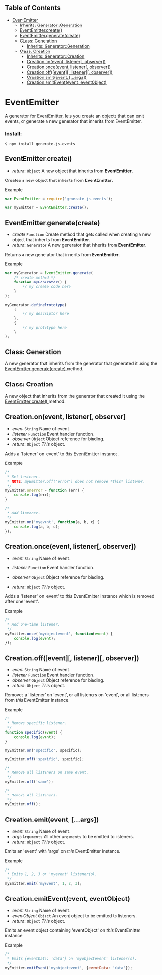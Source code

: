 ## Table of Contents

* [ EventEmitter ](#event-emitter)
	* [ Inherits: Generator::Generation ](https://github.com/Mike96Angelo/Generate-JS#class-generation)
	* [ EventEmitter.create() ](#event-emitter-create)
	* [ EventEmitter.generate(create) ](#event-emitter-generate)
	* [ CLass: Generation ](#class-generation)
		* [ Inherits: Generator::Generation ](https://github.com/Mike96Angelo/Generate-JS#class-generation)
	* [ Class: Creation ](#class-creation)
		* [ Inherits: Generator::Creation ](https://github.com/Mike96Angelo/Generate-JS#class-creation)
		* [ Creation.on(event, listener[, observer]) ](#creation-on)
		* [ Creation.once(event, listener[, observer]) ](#creation-once)
		* [ Creation.off([event][, listener][, observer]) ](#creation-off)
		* [ Creation.emit(event, [...args]) ](#creation-emit)
		* [ Creation.emitEvent(event, eventObject) ](#creation-emit-event)

<a name="event-emitter"></a>
EventEmitter
============

A generator for EventEmitter, lets you create an objects that can emit events, or generate a new generator that inherits from EventEmitter.

### Install:
```
$ npm install generate-js-events
```

<a name="event-emitter-create"></a>
## EventEmitter.create()

* *return*: `Object` A new object that inherits from **EventEmitter**.

Creates a new object that inherits from **EventEmitter**.

Example:
```javascript
var EventEmitter = require('generate-js-events');

var myEmitter = EventEmitter.create();
```

<a name="event-emitter-generate"></a>
## EventEmitter.generate(create)

* *create* `Function` Create method that gets called when creating a new object that inherits from **EventEmitter**.
* *return*: `Generator` A new generator that inherits from **EventEmitter**.

Returns a new generator that inherits from **EventEmitter**.

Example:
```javascript
var myGenerator = EventEmitter.generate(
	/* create method */
	function myGenerator() {
		// my create code here
	}
);

myGenerator.definePrototype(
	{
		// my descriptor here
	},
	{
		// my prototype here
	}
);

```

<a name="class-generation"></a>
## Class: Generation

A new generator that inherits from the generator that generated it using the [ EventEmitter.generate(create) ](#event-emitter-generate) method.

<a name="class-creation"></a>
## Class: Creation

A new object that inherits from the generator that created it using the [ EventEmitter.create() ](#event-emitter-create) method.

<a name="creation-on"></a>
## Creation.on(event, listener[, observer]

* *event* `String` Name of event.
* *listener* `Function` Event handler function.
* *observer* `Object` Object reference for binding.
* *return*: `Object` *This* object.

Adds a 'listener' on 'event' to *this* EventEmitter instance.

Example:
```javascript
/*
 * Set lestener.
 * NOTE: myEmitter.off('error') does not remove *this* listener.
 */
myEmitter.onerror = function (err) {
	console.log(err);
}

/*
 * Add listener.
 */
myEmitter.on('myevent', function(a, b, c) {
	console.log(a, b, c);
});

```

<a name="creation-once"></a>
## Creation.once(event, listener[, observer])

* *event* `String` Name of event.
* *listener* `Function` Event handler function.
* *observer* `Object` Object reference for binding.

* *return*: `Object` *This* object.

Adds a 'listener' on 'event' to *this* EventEmitter instance which is removed after one 'event'.

Example:
```javascript
/*
 * Add one-time listener.
 */
myEmitter.once('myobjectevent', function(event) {
	console.log(event);
});

```

<a name="creation-off"></a>
## Creation.off([event][, listener][, observer])

* *event* `String` Name of event.
* *listener* `Function` Event handler function.
* *observer* `Object` Object reference for binding.
* *return*: `Object` *This* object.

Removes a 'listener' on 'event', or all listeners on 'event', or all listeners from *this* EventEmitter instance.

Example:
```javascript
/*
 * Remove specific listener.
 */
function specific(event) {
	console.log(event);
}

myEmitter.on('specific', specific);

myEmitter.off('specific', specific);

/*
 * Remove all listeners on same event.
 */
myEmitter.off('same');

/*
 * Remove All listeners.
 */
myEmitter.off();

```

<a name="creation-emit"></a>
## Creation.emit(event, [...args])

* *event* `String` Name of event.
* *args* `Arguments` All other `arguments` to be emitted to listeners.
* *return*: `Object` *This* object.

Emits an 'event' with 'args' on *this* EventEmitter instance.

Example:
```javascript
/*
 * Emits 1, 2, 3 on 'myevent' listener(s).
 */
myEmitter.emit('myevent', 1, 2, 3);

```

<a name="creation-emit-event"></a>
## Creation.emitEvent(event, eventObject)

* *event* `String` Name of event.
* *eventObject* `Object` An event object to be emitted to listeners.
* *return*: `Object` *This* object.

Emits an event object containing 'eventObject' on *this* EventEmitter instance.

Example:
```javascript
/*
 * Emits {eventData: 'data'} on 'myobjectevent' listener(s).
 */
myEmitter.emitEvent('myobjectevent', {eventData: 'data'});

```
